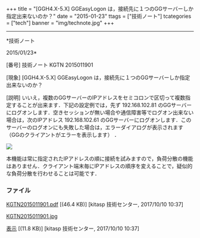 ﻿+++
title = "[GGH4.X-5.X] GGEasyLogon は，接続先に１つのGGサーバーしか指定出来ないのか？"
date = "2015-01-23"
ttags = ["技術ノート"]
tcategories = ["tech"]
banner = "img/technote.jpg"
+++

-----------------------------------------------------------------------------------------------------------------------------

*技術ノート

2015/01/23*


[番号]
技術ノート KGTN 2015011901

[現象]
[GGH4.X-5.X] GGEasyLogon
は，接続先に１つのGGサーバーしか指定出来ないのか？

[説明]
いいえ，複数のGGサーバーのIPアドレスをセミコロンで区切って複数指定することが出来ます．下記の設定例では，先ず
192.168.102.81
のGGサーバーにログオンします．空きセッションが無い場合や通信障害等でログオン出来ない場合は，次のIPアドレス
192.168.102.61
のGGサーバーにログオンします．このサーバーのログオンにも失敗した場合は，エラーダイアログが表示されます
（GGのクライアントがエラーを表示します） ．

![](http://techreport.kitasp.net/attachments/download/3814/KGTN2015011901.jpg)

本機能は常に指定されたIPアドレスの順に接続を試みますので，負荷分散の機能はありません．クライアント端末毎にIPアドレスの順序を変えることで，疑似的な負荷分散を行わせることは可能です．


### ファイル

 
 


[KGTN2015011901.pdf](http://techreport.kitasp.net/attachments/download/3813/KGTN2015011901.pdf)
 [(46.4 KB)] [kitasp 技術センター, 2017/10/10
10:37]

[KGTN2015011901.jpg](http://techreport.kitasp.net/attachments/download/3814/KGTN2015011901.jpg)

[表示](http://techreport.kitasp.net/attachments/3814/KGTN2015011901.jpg "表示")
 [(11.8 KB)] [kitasp 技術センター, 2017/10/10
10:37]


 


 

